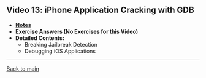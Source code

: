 ## Video 13: iPhone Application Cracking with GDB

- **[Notes](notes.md)**
- **Exercise Answers (No Exercises for this Video)**
- **Detailed Contents:**
  - Breaking Jailbreak Detection
  - Debugging iOS Applications
  
---
 
[Back to main](https://github.com/rot0xd/SecurityTube/blob/master/SGDE/README.md)

